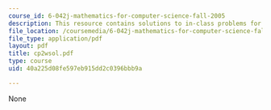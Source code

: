 ```yaml
---
course_id: 6-042j-mathematics-for-computer-science-fall-2005
description: This resource contains solutions to in-class problems for week 2, wednesday.
file_location: /coursemedia/6-042j-mathematics-for-computer-science-fall-2005/40a225d08fe597eb915dd2c0396bbb9a_cp2wsol.pdf
file_type: application/pdf
layout: pdf
title: cp2wsol.pdf
type: course
uid: 40a225d08fe597eb915dd2c0396bbb9a

---
```

None